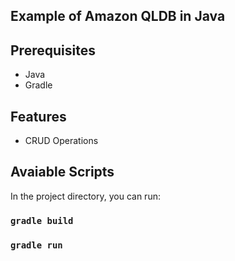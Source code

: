 ## Example of Amazon QLDB in Java 

## Prerequisites

- Java
- Gradle

## Features
- CRUD Operations

## Avaiable Scripts

In the project directory, you can run:

### `gradle build`

### `gradle run`